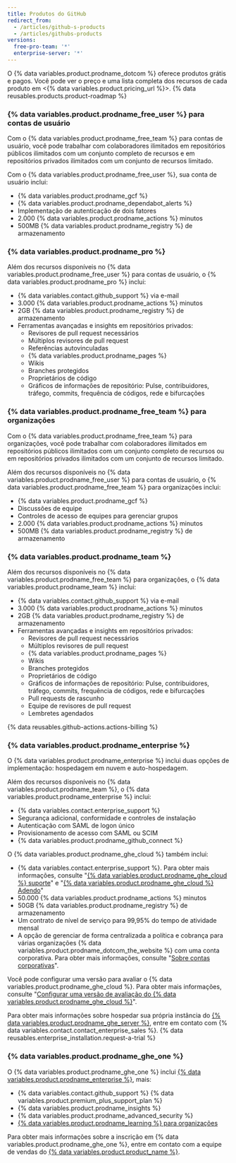 ```yaml
---
title: Produtos do GitHub
redirect_from:
  - /articles/github-s-products
  - /articles/githubs-products
versions:
  free-pro-team: '*'
  enterprise-server: '*'
---
```


O {% data variables.product.prodname_dotcom %} oferece produtos grátis e pagos. Você pode ver o preço e uma lista completa dos recursos de cada produto em <{% data variables.product.pricing_url %}>. {% data reusables.products.product-roadmap %}

### {% data variables.product.prodname_free_user %} para contas de usuário

Com o {% data variables.product.prodname_free_team %} para contas de usuário, você pode trabalhar com colaboradores ilimitados em repositórios públicos ilimitados com um conjunto completo de recursos e em repositórios privados ilimitados com um conjunto de recursos limitado.

Com o {% data variables.product.prodname_free_user %}, sua conta de usuário inclui:
- {% data variables.product.prodname_gcf %}
- {% data variables.product.prodname_dependabot_alerts %}
- Implementação de autenticação de dois fatores
- 2.000 {% data variables.product.prodname_actions %} minutos
- 500MB {% data variables.product.prodname_registry %} de armazenamento

### {% data variables.product.prodname_pro %}

Além dos recursos disponíveis no {% data variables.product.prodname_free_user %} para contas de usuário, o {% data variables.product.prodname_pro %} inclui:
- {% data variables.contact.github_support %} via e-mail
- 3.000 {% data variables.product.prodname_actions %} minutos
- 2GB {% data variables.product.prodname_registry %} de armazenamento
- Ferramentas avançadas e insights em repositórios privados:
  - Revisores de pull request necessários
  - Múltiplos revisores de pull request
  - Referências autovinculadas
  - {% data variables.product.prodname_pages %}
  - Wikis
  - Branches protegidos
  - Proprietários de código
  - Gráficos de informações de repositório: Pulse, contribuidores, tráfego, commits, frequência de códigos, rede e bifurcações

### {% data variables.product.prodname_free_team %} para organizações

Com o {% data variables.product.prodname_free_team %} para organizações, você pode trabalhar com colaboradores ilimitados em repositórios públicos ilimitados com um conjunto completo de recursos ou em repositórios privados ilimitados com um conjunto de recursos limitado.

Além dos recursos disponíveis no {% data variables.product.prodname_free_user %} para contas de usuário, o {% data variables.product.prodname_free_team %} para organizações inclui:
- {% data variables.product.prodname_gcf %}
- Discussões de equipe
- Controles de acesso de equipes para gerenciar grupos
- 2.000 {% data variables.product.prodname_actions %} minutos
- 500MB {% data variables.product.prodname_registry %} de armazenamento

### {% data variables.product.prodname_team %}

Além dos recursos disponíveis no {% data variables.product.prodname_free_team %} para organizações, o {% data variables.product.prodname_team %} inclui:
- {% data variables.contact.github_support %} via e-mail
- 3.000 {% data variables.product.prodname_actions %} minutos
- 2GB {% data variables.product.prodname_registry %} de armazenamento
- Ferramentas avançadas e insights em repositórios privados:
  - Revisores de pull request necessários
  - Múltiplos revisores de pull request
  - {% data variables.product.prodname_pages %}
  - Wikis
  - Branches protegidos
  - Proprietários de código
  - Gráficos de informações de repositório: Pulse, contribuidores, tráfego, commits, frequência de códigos, rede e bifurcações
  - Pull requests de rascunho
  - Equipe de revisores de pull request
  - Lembretes agendados

{% data reusables.github-actions.actions-billing %}

### {% data variables.product.prodname_enterprise %}

O {% data variables.product.prodname_enterprise %} inclui duas opções de implementação: hospedagem em nuvem e auto-hospedagem.

Além dos recursos disponíveis no {% data variables.product.prodname_team %}, o {% data variables.product.prodname_enterprise %} inclui:
- {% data variables.contact.enterprise_support %}
- Segurança adicional, conformidade e controles de instalação
- Autenticação com SAML de logon único
- Provisionamento de acesso com SAML ou SCIM
- {% data variables.product.prodname_github_connect %}

O {% data variables.product.prodname_ghe_cloud %} também inclui:
- {% data variables.contact.enterprise_support %}. Para obter mais informações, consulte "<a href="/articles/github-enterprise-cloud-support" class="dotcom-only">{% data variables.product.prodname_ghe_cloud %} suporte</a>" e "<a href="/articles/github-enterprise-cloud-addendum" class="dotcom-only">{% data variables.product.prodname_ghe_cloud %} Adendo</a>"
- 50.000 {% data variables.product.prodname_actions %} minutos
- 50GB {% data variables.product.prodname_registry %} de armazenamento
- Um contrato de nível de serviço para 99,95% do tempo de atividade mensal
- A opção de gerenciar de forma centralizada a política e cobrança para várias organizações {% data variables.product.prodname_dotcom_the_website %} com uma conta corporativa. Para obter mais informações, consulte "<a href="/articles/about-enterprise-accounts" class="dotcom-only">Sobre contas corporativas</a>".

Você pode configurar uma versão para avaliar o {% data variables.product.prodname_ghe_cloud %}. Para obter mais informações, consulte "[Configurar uma versão de avaliação do {% data variables.product.prodname_ghe_cloud %}](/articles/setting-up-a-trial-of-github-enterprise-cloud)".

Para obter mais informações sobre hospedar sua própria instância do [{% data variables.product.prodname_ghe_server %}](https://enterprise.github.com), entre em contato com {% data variables.contact.contact_enterprise_sales %}. {% data reusables.enterprise_installation.request-a-trial %}

### {% data variables.product.prodname_ghe_one %}

O {% data variables.product.prodname_ghe_one %} inclui [{% data variables.product.prodname_enterprise %}](#github-enterprise), mais:

- {% data variables.contact.github_support %} {% data variables.product.premium_plus_support_plan %}
- {% data variables.product.prodname_insights %}
- {% data variables.product.prodname_advanced_security %}
- [{% data variables.product.prodname_learning %} para organizações](https://lab.github.com/organizations)

Para obter mais informações sobre a inscrição em {% data variables.product.prodname_ghe_one %}, entre em contato com a equipe de vendas do [{% data variables.product.product_name %}](https://enterprise.github.com/contact).
